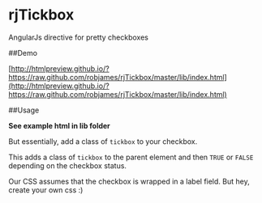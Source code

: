 rjTickbox
=========

AngularJs directive for pretty checkboxes

##Demo

[http://htmlpreview.github.io/?https://raw.github.com/robjames/rjTickbox/master/lib/index.html](http://htmlpreview.github.io/?https://raw.github.com/robjames/rjTickbox/master/lib/index.html)

##Usage

**See example html in lib folder**

But essentially, add a class of `tickbox` to your checkbox.

This adds a class of `tickbox` to the parent element and then `TRUE` or `FALSE` depending on the checkbox status. 

Our CSS assumes that the checkbox is wrapped in a label field. But hey, create your own css :)



